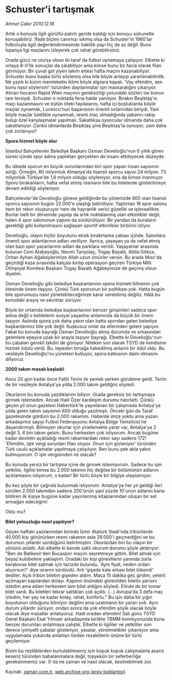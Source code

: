 # Schuster'i tartışmak

*Ahmet Çakır 2010.12.18*

<td class="columnist-detail">
<p>Artık o konuyla ilgili gürültü-patırtı geride kaldığı için konuyu sükunetle konuşabiliriz. İfade biçimi canımızı sıkmış olsa da Schuster'in 1960'lar futboluyla ilgili değerlendirmesinde haklılık payı hiç de az değil. Bunu İspanya ligi maçlarını izleyerek çok rahat görebilirsiniz.</p>
<p>
<div id="haberMetinDiv">
<p> Orada gücü ne olursa olsun iki taraf da futbol oynamaya çalışıyor. Elbette ki ortaya 8-0'lık sonuçlar da çıkabiliyor ama kimse bunu bir facia olarak filan görmüyor. Bir çuval gol yiyen takım ertesi hafta maçını kazanabiliyor. Schuster bunu başka türlü söylemiş olsa bile böyle anlayıp yararlanabilirdik. Ne yazık ki bizim memleketin iklimi böyle algılara kapalı. 'Vay efendim, sen bunu nasıl söylersin!' türünden dayılanmalar işin maskaralığını çıkarıyor. Alman hocanın Rapid Wien maçının gereksizliği yolundaki sözleri ise bunun tam tersiydi. Schuster o noktada fena halde yanılıyor. Bırakın Beşiktaş'ın maçı kazanmasını ve bütün öteki faydalarını, hafta içi boşluklarda böyle maçlar oynamak, Lucescu'nun başarısının önemli sırlarından biriydi. Yani böyle maçlar özellikle oynanmalı, resmi maç olmadığında yabancı rakip bulup özel karşılaşmalar yapılmalı. Sakatlıksa oyuncular idmanda daha çok sakatlanıyor. Çünkü idmanlarda Beşiktaş yine Beşiktaş'la oynuyor, yani daha çok zorlanıyor! 
<p><b>Spora hizmet böyle olur </b>
<p>İstanbul Bahçelievler Belediye Başkanı Osman Develioğlu'nun 6 yıllık görev süresi içinde spor adına yaptıkları gerçekten de insanı etkileyecek düzeyde.
<p>Bu ülkede sporun en büyük sorunlarından biri spor yapan insan sayısının azlığı. Örneğin, 80 milyonluk Almanya'da lisanslı sporcu sayısı 24 milyon. 73 milyonluk Türkiye'de 1,6 milyon olduğu söyleniyor, ona da kimse inanmıyor. Sporu bırakanların, hatta vefat etmiş olanların bile bu listelerde gösterilmeye devam edildiği söyleniyor.
<p>Bahçelievler'de Develioğlu göreve geldiğinde bu yöremizde 800 olan lisanslı sporcu sayısının bugün 22.000'e ulaştığı belirtiliyor. Yaptırılan 16 spor salonu hem bir rekor oluşturuyor hem de hayranlık verici güzellik ve işlevsellikte. Bunlar belli bir dönemde yapılıp da artık noktalanmış olan etkinlikler değil, halen 4 spor salonunun yapımı da sürdürülüyor. Bir yandan da buraların gerektiği gibi kullanılmasını sağlayan sportif etkinlikler birbirini izliyor.
<p>Develioğlu, olayın hiçbir boyutunu eksik bırakmama çabası içinde. Salonlara önemli spor adamlarının adları veriliyor. Ayrıca, yaşayan ya da vefat etmiş olan bazı spor yazarlarının adları da parklara verildi. Yaşayanlar arasında bulunan Cem Atabeyoğlu, Necmi Tanyolaç, Togay Bayatlı, Attila Gökçe, Orhan Ayhan Ağabeylerimize Allah uzun ömürler versin. Bu arada Mısır'da geçirdiği kaza sırasında kalçası kırılıp operasyon geçiren Türkiye Milli Olimpiyat Komitesi Başkanı Togay Bayatlı Ağabeyimize de geçmiş olsun diyelim.
<p>Osman Develioğlu gibi belediye başkanlarının spora hizmeti bilinenin çok ötesinde önem taşıyor. Çünkü Türk sporunun bir politikası yok. Hatta bugün bile sporumuzu nasıl yönetebileceğimize karar verebilmiş değiliz. Hâlâ bu konudaki arayış ve sıkıntılar sürüyor.
<p>Böyle bir ortamda belediye başkanlarının benzer girişimleri sadece spor adına değil o beldelerin sosyal yaşantısı anlamında da büyük bir önem taşıyor. Aslında spora çok daha yakın olan hatta spordan gelen belediye başkanlarımız bile yok değil. Kuşkusuz onlar da ellerinden geleni yapıyor. Fakat bu konuda bayrağı Osman Develioğlu almış durumda ve arkasından gelenlere epeyce uzak bir arayla taşıyor bayrağı. Elbette ki Develioğlu'nun bu çabaları gerekli takdiri de görüyor. Nitekim son olarak TSYD de kendisine hizmet ödülü verdi. Bu, tepeden tırnağa hakedilmiş anlamlı bir ödül oldu. Bu vesileyle Develioğlu'nu yürekten kutluyor, spora katkısının daim olmasını diliyoruz.
<p><b>2000 takım masalı başladı!</b>
<p>Konu 20 gün kadar önce Fatih Terim ile yemek yerken gündeme geldi. Terim de bir vesileyle Antalya'ya yılda 2.000 takım geldiğini söyledi.
<p>Okurlarım bu konuda yazdıklarımı biliyor. Orada gereksiz bir tartışmaya girmek istemedim. Ancak Halil Özer kardeşim durumu hatırlattı. Çünkü geçen yıl onun gazetesi Habertürk'te yayınlanan bir çalışmada Antalya'ya yılda gelen takım sayısının 600 olduğu yazılmıştı. Önceki gün de Taraf gazetesinde gördüm bu 2.000 rakamını. Haberde imza yoktu ama yazan arkadaşımız sayıyı Futbol Federasyonu Antalya Bölge Temsilcisi'ne dayandırmıştı. Bilmeyen okurlar için yinelemekte yarar var, Antalya'ya 2 değil 3, 4 bin takım gelsin. Bunu herkesten çok istiyorum. Ancak bugüne kadar devletin açıkladığı resmi rakamlardaki rekor sayı sadece 172! 'Efendim, işte vergi sorunları filan oluyor. Onun için gizleniyor' türünden Türk usulü açıklamalar yapılmaya çalışılıyor. Ben bunu pek akla yakın bulmuyorum. O işin vergisinden ne olacak?
<p>Bu konuda yersiz bir tartışma içine de girmek istemiyorum. Sadece bu işin yetkilisi, ilgilisi kimse bu 2.000 takımın hiç değilse bir bölümünün adlarını açıklamasını istiyorum, o kadar! Bir türlü böyle bir bilgiye ulaşılamıyor.
<p>Bu kez şöyle bir çağrıda bulunmak istiyorum: Antalya'ya her yıl geldiği ileri sürülen 2.000 takımdan sadece 200'ünün yani yüzde 10'unun adlarını bana bildiren ilk kişiye bugüne kadar yayınlanmış kitaplarımdan oluşan bir set armağan edeceğim!
<p>Oldu mu?
<p><b>Bilet yolsuzluğu nasıl yapılıyor?</b>
<p>Geçen haftaki yazılarımdan birinde İzmir Atatürk Stadı'nda tribünlerde 40.000 kişi görünürken resmi rakamın asla 29.000'i geçmediğini ve bu durumun yıllardır sürdüğünü belirtmiştim. Okurlardan biri bu olayın bir yönünü anlattı. Adı elbette ki bende saklı okurum durumu şöyle aktarıyor: "Ben de Balıkesir'den Bucaspor maçını seyretmeye gittim. Bilet almak için beyaz kulübelere yaklaştım. Oradaki bir kişi görevlilerin yanında zorla karaborsa bilet satmak için tacizde bulundu. 'Aynı fiyat, neden ordan alıyorsun?' diye ısrarını sürdürdü. Artı 'gişede kale arkası bilet tükendi' dediler. Açık tribün biletini gişeden aldım. Maça 15 dakika geç girdim, yeterli açılmayan kapılardan dolayı. Kapının önündeki görevliden biletin yarısını istedim ama adam herkesten tam bilet aldığını söyledi. Elinde de bir tomar bilet vardı. Bu biletleri tekrar sattıkları çok açıktı. (...) Avrupa'da 3 defa maç izledim, her şey ne kadar kolay, rahat, konforlu." Bu işin daha bir yığın boyutunun olduğunu bilmiyor değilim ama uzatmanın bir yararı yok. Aynı durum yıllardır sürüyor, ondan sonra da yok efendim şöyle olacak böyle olacak diye masallar anlatıyoruz. Hadi oradan efendim! Salı günü TSYD Genel Başkanı Esat Yılmaer arkadaşımla birlikte TBMM komisyonunda buna benzer durumları anlatmaya çalıştık. Elbette ki ilgililer ve yetkililer son derece iyiniyetli çabalar gösteriyor, yasalar, yönetmelikler çıkarılıyor ama uygulamada yukarıda anlatılan türden rezaletlerin önüne bir türlü geçilemiyor.
<p>Bizim bu rezilliklerden kurtulabilmemiz için kopuk kopuk çalışmalarla asarız keseriz türünden babalanmalara değil, topyekûn bir seferberliğe gereksinmemiz var. O da ne zaman ve nasıl olacak, kestirebilmek zor.
<p>
<p></p></p></p></p></p></p></p></p></p></p></p></p></p></p></p></p></p></p></p></div>
</p>
<a href="http://web.archive.org/web/20101225062800/mailto:a.cakir@zaman.com.tr">
</a></td>

Kaynak: [zaman.com.tr](http://zaman.com.tr/yazar.do?yazino=1066676), [web.archive.org (arşiv bağlantısı)](http://web.archive.org/web/20101225062800/http://www.zaman.com.tr:80/yazar.do?yazino=1066676)
